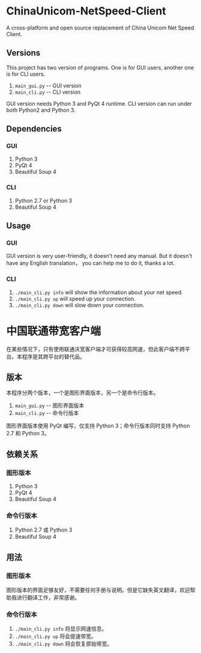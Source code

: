 ChinaUnicom-NetSpeed-Client
===========================

A cross-platform and open source replacement of China Unicom Net Speed Client.

Versions
--------------------------
This project has two version of programs. One is for GUI users, another one  is for CLI users.

1. `main_gui.py` -- GUI version
2. `main_cli.py` -- CLI version

GUI version needs Python 3 and PyQt 4 runtime. CLI version can run under both Python2 and Python 3.

Dependencies
-------------------------
### GUI ###
1. Python 3
2. PyQt 4
3. Beautiful Soup 4

### CLI ###
1. Python 2.7 or Python 3
2. Beautiful Soup 4

Usage
--------------------------
### GUI ###
GUI version is very user-friendly, it doesn't need any manual. But it doesn't have any English translation， you can help me to do it, thanks a lot.

### CLI ###

1. `./main_cli.py info` will show the information about your net speed.
2. `./main_cli.py up` will speed up your connection.
3. `./main_cli.py down` will slow down your connection.


中国联通带宽客户端
===========================
在某些情况下，只有使用联通沃宽客户端才可获得较高网速，但此客户端不跨平台。本程序是其跨平台的替代品。

版本
---------------------------
本程序分两个版本，一个是图形界面版本，另一个是命令行版本。

1. `main_gui.py` -- 图形界面版本
2. `main_cli.py` -- 命令行版本

图形界面版本使用 PyQt 编写，仅支持 Python 3；命令行版本同时支持 Python 2.7 和 Python 3。

依赖关系
---------------------------
### 图形版本 ###
1. Python 3
2. PyQt 4
3. Beautiful Soup 4

### 命令行版本 ###
1. Python 2.7 或 Python 3
2. Beautiful Soup 4

用法
---------------------------
### 图形版本 ###
图形版本的界面足够友好，不需要任何手册与说明。但是它缺失英文翻译，欢迎帮助我进行翻译工作，非常感谢。

### 命令行版本 ###

1. `./main_cli.py info` 将显示网速信息。
2. `./main_cli.py up` 将会提速带宽。
3. `./main_cli.py down` 将会恢复原始带宽。
